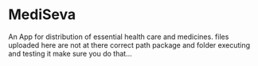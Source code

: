 # MediSeva
An App for distribution of  essential health care and medicines.
 files uploaded here are not at there correct path package and folder executing and testing it make sure you do that...
